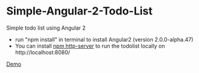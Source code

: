 # Simple-Angular-2-Todo-List
Simple todo list using Angular 2

<ul>
  <li>run "npm install" in terminal to install Angular2 (version 2.0.0-alpha.47)</li>
  <li>You can install <a href="https://www.npmjs.com/package/http-server">npm http-server</a> to run the todolist locally on http://localhost:8080/</li>
</ul>
<a href="http://www.angulartodo.com">Demo</a>
